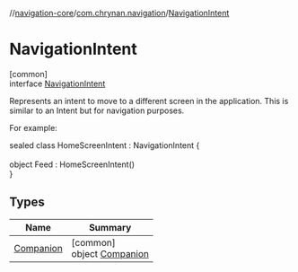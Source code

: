 //[navigation-core](../../../index.md)/[com.chrynan.navigation](../index.md)/[NavigationIntent](index.md)

# NavigationIntent

[common]\
interface [NavigationIntent](index.md)

Represents an intent to move to a different screen in the application. This is similar to an Intent but for navigation purposes.

For example:

sealed class HomeScreenIntent : NavigationIntent {\
\
    object Feed : HomeScreenIntent()\
}

## Types

| Name | Summary |
|---|---|
| [Companion](-companion/index.md) | [common]<br>object [Companion](-companion/index.md) |
